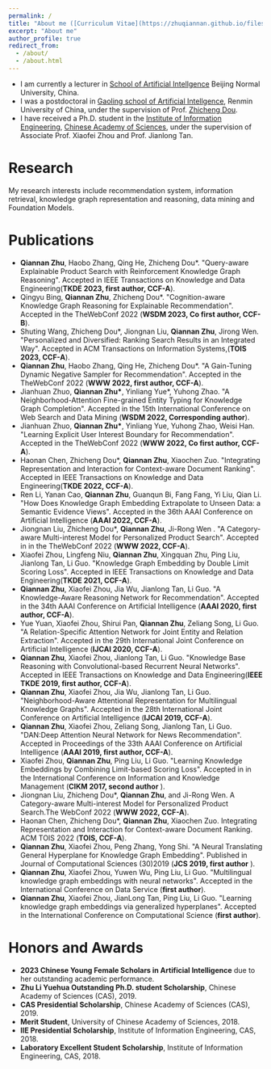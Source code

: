 ```yaml
---
permalink: /
title: "About me ([Curriculum Vitae](https://zhuqiannan.github.io/files/CV.pdf))"
excerpt: "About me"
author_profile: true
redirect_from: 
  - /about/
  - /about.html
---
```

* I am currently a lecturer in [School of Artificial Intellgence](https://cist.bnu.edu.cn/xygk/szdw/zj/cf696fc4586d40c5b39c5c634383bc01.html) Beijing Normal University, China. 
* I was a postdoctoral in [Gaoling school of Artificial Intellgence](http://ai.ruc.edu.cn/index.htm), Renmin University of China, under the supervision of Prof. [Zhicheng Dou](http://ai.ruc.edu.cn/academicfaculty/teachers/20190813022.html).<br>
* I have received a Ph.D. student in the [Institute of Information Engineering](https://iie.ac.cn/), [Chinese Academy of Sciences](https://ucas.ac.cn/), under the supervision of Associate Prof. Xiaofei Zhou and Prof. Jianlong Tan. <br>

# Research
My research interests include recommendation system, information retrieval, knowledge graph representation and reasoning, data mining and Foundation Models.

# Publications

* <b></b> <b>Qiannan Zhu</b>, Haobo Zhang, Qing He, Zhicheng Dou*. "Query-aware Explainable Product Search with Reinforcement Knowledge Graph Reasoning". Accepted in IEEE Transactions on Knowledge and Data Engineering(**TKDE 2023, first author, CCF-A**).
* <b></b> Qingyu Bing, <b>Qiannan Zhu</b>, Zhicheng Dou*. "Cognition-aware Knowledge Graph Reasoning for Explainable Recommendation". Accepted in the TheWebConf 2022 (**WSDM 2023, Co first author, CCF-B**).
* <b></b> Shuting Wang, Zhicheng Dou*, Jiongnan Liu, <b>Qiannan Zhu</b>, Jirong Wen. "Personalized and Diversified: Ranking Search Results in an Integrated Way". Accepted in ACM Transactions on Information Systems,(**TOIS 2023, CCF-A**).
* <b></b> <b>Qiannan Zhu</b>, Haobo Zhang, Qing He, Zhicheng Dou*. "A Gain-Tuning Dynamic Negative Sampler for Recommendation". Accepted in the TheWebConf 2022 (**WWW 2022, first author, CCF-A**).
* <b></b> Jianhuan Zhuo, <b>Qiannan Zhu*</b>, Yinliang Yue*, Yuhong Zhao. "A Neighborhood-Attention Fine-grained Entity Typing for Knowledge Graph Completion". Accepted in the 15th International Conference on Web Search and Data Mining (**WSDM 2022, Corresponding author**).
* <b></b> Jianhuan Zhuo, <b>Qiannan Zhu*</b>, Yinliang Yue, Yuhong Zhao, Weisi Han. "Learning Explicit User Interest Boundary for Recommendation". Accepted in the TheWebConf 2022 (**WWW 2022, Co first author, CCF-A**).
* <b></b> Haonan Chen, Zhicheng Dou*, <b>Qiannan Zhu</b>, Xiaochen Zuo. "Integrating Representation and Interaction for Context-aware Document Ranking". Accepted in IEEE Transactions on Knowledge and Data Engineering(**TKDE 2022, CCF-A**).
* <b></b> Ren Li, Yanan Cao, **Qiannan Zhu**, Guanqun Bi, Fang Fang, Yi Liu, Qian Li. "How Does Knowledge Graph Embedding Extrapolate to Unseen Data: a Semantic Evidence Views". Accepted in the 36th AAAI Conference on Artificial Intelligence (**AAAI 2022, CCF-A**).
* <b></b> Jiongnan Liu, Zhicheng Dou*, **Qiannan Zhu**, Ji-Rong Wen . "A Category-aware Multi-interest Model for Personalized Product Search". Accepted in in the TheWebConf 2022 (**WWW 2022, CCF-A**).
* <b></b> Xiaofei Zhou, Lingfeng Niu, **Qiannan Zhu**, Xingquan Zhu, Ping Liu, Jianlong Tan, Li Guo. "Knowledge Graph Embedding by Double Limit Scoring Loss". Accepted in IEEE Transactions on Knowledge and Data Engineering(**TKDE 2021, CCF-A**).
* <b></b> **Qiannan Zhu**, Xiaofei Zhou, Jia Wu, Jianlong Tan, Li Guo. "A Knowledge-Aware Reasoning Network for Recommendation". Accepted in the 34th AAAI Conference on Artificial Intelligence (**AAAI 2020, first author, CCF-A**).
* Yue Yuan, Xiaofei Zhou, Shirui Pan, **Qiannan Zhu**, Zeliang Song, Li Guo. "A Relation-Specific Attention Network for Joint Entity and Relation Extraction". Accepted in the 29th International Joint Conference on Artificial Intelligence (**IJCAI 2020, CCF-A**).
* <b></b> **Qiannan Zhu**, Xiaofei Zhou, Jianlong Tan, Li Guo. "Knowledge Base Reasoning with Convolutional-based Recurrent Neural Networks". Accepted in IEEE Transactions on Knowledge and Data Engineering(**IEEE TKDE 2019, first author, CCF-A**).
* <b></b> **Qiannan Zhu**, Xiaofei Zhou, Jia Wu, Jianlong Tan, Li Guo. "Neighborhood-Aware Attentional Representation for Multilingual Knowledge Graphs". Accepted in the 28th International Joint Conference on Artificial Intelligence (**IJCAI 2019, CCF-A**).
* <b></b> **Qiannan Zhu**, Xiaofei Zhou, Zeliang Song, Jianlong Tan, Li Guo. "DAN:Deep Attention Neural Network for News Recommendation". Accepted in Proceedings of the 33th AAAI Conference on Artificial Intelligence (**AAAI 2019, first author, CCF-A**).
* <b></b> Xiaofei Zhou, **Qiannan Zhu**, Ping Liu, Li Guo. "Learning Knowledge Embeddings by Combining Limit-based Scoring Loss". Accepted in in the International Conference on Information and Knowledge Management (**CIKM 2017, second author** ).
* <b></b> Jiongnan Liu, Zhicheng Dou*, **Qiannan Zhu**, and Ji-Rong Wen. A Category-aware Multi-interest Model for Personalized Product Search.The WebConf 2022 (**WWW 2022, CCF-A**).
* <b></b> Haonan Chen, Zhicheng Dou*, **Qiannan Zhu**, Xiaochen Zuo. Integrating Representation and Interaction for Context-aware Document Ranking. ACM TOIS 2022 (**TOIS, CCF-A**).
* <b></b> **Qiannan Zhu**, Xiaofei Zhou, Peng Zhang, Yong Shi. "A Neural Translating General Hyperplane for Knowledge Graph Embedding". Published in Journal of Computational Sciences (30)2019 (**JCS 2019, first author** ).
* <b></b> **Qiannan Zhu**, Xiaofei Zhou, Yuwen Wu, Ping Liu, Li Guo. "Multilingual knowledge graph embeddings with neural networks". Accepted in the International Conference on Data Service (**first author**).
* <b></b> **Qiannan Zhu**, Xiaofei Zhou, JianLong Tan, Ping Liu, Li Guo. "Learning knowledge graph embeddings via generalized hyperplanes". Accepted in the International Conference on Computational Science (**first author**).

# Honors and Awards
* **2023 Chinese Young Female Scholars in Artificial Intelligence** due to her outstanding academic performance.
* **Zhu Li Yuehua Outstanding Ph.D. student Scholarship**, Chinese Academy of Sciences (CAS), 2019.
* **CAS Presidential Scholarship**, Chinese Academy of Sciences (CAS), 2019.
* **Merit Student**, University of Chinese Academy of Sciences, 2018.
* **IIE Presidential Scholarship**, Institute of Information Engineering, CAS, 2018.
* **Laboratory Excellent Student Scholarship**, Institute of Information Engineering, CAS, 2018.

<!---Activity and Service--->
<!---Experience--->
